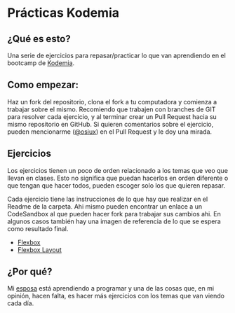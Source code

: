 # Prácticas Kodemia

## ¿Qué es esto?

Una serie de ejercicios para repasar/practicar lo que van aprendiendo en el bootcamp de [Kodemia](https://kodemia.mx/).

## Como empezar:

Haz un fork del repositorio, clona el fork a tu computadora y comienza a trabajar sobre el mismo. Recomiendo que trabajen con branches de GIT para resolver cada ejercicio, y al terminar crear un Pull Request hacia su mismo repositorio en GitHub. Si quieren comentarios sobre el ejercicio, pueden mencionarme ([@osiux](https://github.com/osiux)) en el Pull Request y le doy una mirada.

## Ejercicios

Los ejercicios tienen un poco de orden relacionado a los temas que veo que llevan en clases. Esto no significa que puedan hacerlos en orden diferente o que tengan que hacer todos, pueden escoger solo los que quieren repasar.

Cada ejercicio tiene las instrucciones de lo que hay que realizar en el Readme de la carpeta. Ahi mismo pueden encontrar un enlace a un CodeSandbox al que pueden hacer fork para trabajar sus cambios ahi. En algunos casos también hay una imagen de referencia de lo que se espera como resultado final.

- [Flexbox](exercises/flexbox/)
- [Flexbox Layout](exercises/flexbox-layout/)

## ¿Por qué?

Mi [esposa](https://github.com/melscastillo) está aprendiendo a programar y una de las cosas que, en mi opinión, hacen falta, es hacer más ejercicios con los temas que van viendo cada día.